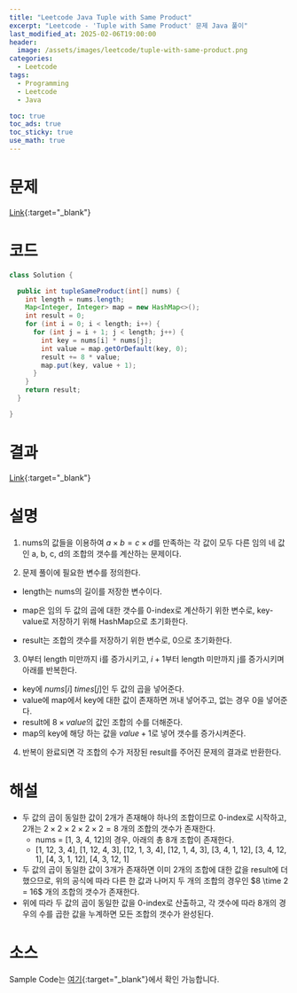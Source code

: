 ```yaml
---
title: "Leetcode Java Tuple with Same Product"
excerpt: "Leetcode - 'Tuple with Same Product' 문제 Java 풀이"
last_modified_at: 2025-02-06T19:00:00
header:
  image: /assets/images/leetcode/tuple-with-same-product.png
categories:
  - Leetcode
tags:
  - Programming
  - Leetcode
  - Java

toc: true
toc_ads: true
toc_sticky: true
use_math: true
---
```

# 문제
[Link](https://leetcode.com/problems/tuple-with-same-product/){:target="_blank"}

# 코드
```java
class Solution {

  public int tupleSameProduct(int[] nums) {
    int length = nums.length;
    Map<Integer, Integer> map = new HashMap<>();
    int result = 0;
    for (int i = 0; i < length; i++) {
      for (int j = i + 1; j < length; j++) {
        int key = nums[i] * nums[j];
        int value = map.getOrDefault(key, 0);
        result += 8 * value;
        map.put(key, value + 1);
      }
    }
    return result;
  }

}
```

# 결과
[Link](https://leetcode.com/problems/tuple-with-same-product/submissions/1533415899/){:target="_blank"}

# 설명
1. nums의 값들을 이용하여 $a \times b = c \times d$를 만족하는 각 값이 모두 다른 임의 네 값인 a, b, c, d의 조합의 갯수를 계산하는 문제이다.

2. 문제 풀이에 필요한 변수를 정의한다.
- length는 nums의 길이를 저장한 변수이다.
- map은 임의 두 값의 곱에 대한 갯수를 0-index로 계산하기 위한 변수로, key-value로 저장하기 위해 HashMap으로 초기화한다.

- result는 조합의 갯수를 저장하기 위한 변수로, 0으로 초기화한다.

3. 0부터 length 미만까지 i를 증가시키고, $i + 1$부터 length 미만까지 j를 증가시키며 아래를 반복한다.
- key에 $nums[i] \ times[j]$인 두 값의 곱을 넣어준다.
- value에 map에서 key에 대한 값이 존재하면 꺼내 넣어주고, 없는 경우 0을 넣어준다.
- result에 $8 \times value$의 값인 조합의 수를 더해준다.
- map의 key에 해당 하는 값을 $value + 1$로 넣어 갯수를 증가시켜준다.

4. 반복이 완료되면 각 조합의 수가 저장된 result를 주어진 문제의 결과로 반환한다.

# 해설
- 두 값의 곱이 동일한 값이 2개가 존재해야 하나의 조합이므로 0-index로 시작하고, 2개는 $2 \times 2 \times 2 \times 2 \times 2 = 8$ 개의 조합의 갯수가 존재한다.
  - nums = [1, 3, 4, 12]의 경우, 아래의 총 8개 조합이 존재한다.
  - [1, 12, 3, 4], [1, 12, 4, 3], [12, 1, 3, 4], [12, 1, 4, 3], [3, 4, 1, 12], [3, 4, 12, 1], [4, 3, 1, 12], [4, 3, 12, 1]
- 두 값의 곱이 동일한 값이 3개가 존재하면 이미 2개의 조합에 대한 값을 result에 더했으므로, 위의 공식에 따라 다른 한 값과 나머지 두 개의 조합의 경우인 $8 \time 2 = 16$ 개의 조합의 갯수가 존재한다.
- 위에 따라 두 값의 곱이 동일한 값을 0-index로 산출하고, 각 갯수에 따라 8개의 경우의 수를 곱한 값을 누계하면 모든 조합의 갯수가 완성된다.

# 소스
Sample Code는 [여기](https://github.com/GracefulSoul/leetcode/blob/master/src/main/java/gracefulsoul/problems/TupleWithSameProduct.java){:target="_blank"}에서 확인 가능합니다.
